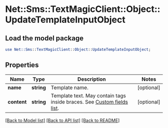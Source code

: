 # Net::Sms::TextMagicClient::Object::UpdateTemplateInputObject

## Load the model package
```perl
use Net::Sms::TextMagicClient::Object::UpdateTemplateInputObject;
```

## Properties
Name | Type | Description | Notes
------------ | ------------- | ------------- | -------------
**name** | **string** | Template name. | [optional] 
**content** | **string** | Template text. May contain tags inside braces. See [Custom fields list](http://docs.textmagictesting.com/#section/Custom-fields-list-(Merge-tags)). | [optional] 

[[Back to Model list]](../README.md#documentation-for-models) [[Back to API list]](../README.md#documentation-for-api-endpoints) [[Back to README]](../README.md)


